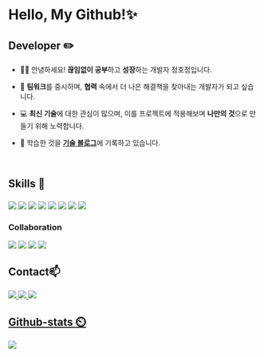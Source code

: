 # Hello, My Github!✨
## Developer ✏️

<div>
  
- 🙋‍♀️ 안녕하세요! **끊임없이 공부**하고 **성장**하는 개발자 정호정입니다.

- 🤝 **팀워크**를 중시하며, **협력** 속에서 더 나은 해결책을 찾아내는 개발자가 되고 싶습니다.
  
- 💻 **최신 기술**에 대한 관심이 많으며, 이를 프로젝트에 적용해보며 **나만의 것**으로 만들기 위해 노력합니다.
  
- 📄 학습한 것을 [**기술 블로그**](https://notion229.tistory.com/)에 기록하고 있습니다.

  
</div>
<br>

## Skills 📖
###
<div>
  <img src="https://img.shields.io/badge/html5-E34F26?style=flat&logo=html5&logoColor=white">
  <img src="https://img.shields.io/badge/css-1572B6?style=flat&logo=css3&logoColor=white">
  <img src="https://img.shields.io/badge/javascript-F7DF1E?style=flat&logo=javascript&logoColor=black">
  <img src="https://img.shields.io/badge/jquery-0769AD?style=flat&logo=jquery&logoColor=white">
  <img src="https://img.shields.io/badge/MySQL-4479A1?style=flat&logo=MySQL&logoColor=white">
  <img src="https://img.shields.io/badge/Java-007396?style=flat&logo=Java&logoColor=white">
  <img src="https://img.shields.io/badge/Spring-6DB33F?style=flat&logo=Spring&logoColor=white">
  <img src="https://img.shields.io/badge/Spring Boot-6DB33F?style=flat&logo=Spring Boot&logoColor=white">
</div>



### Collaboration
<div>
  <img src="https://img.shields.io/badge/Git-F05032?style=flat&logo=git&logoColor=white">
  <img src="https://img.shields.io/badge/GitHub-181717?style=flat&logo=github&logoColor=white">
  <img src="https://img.shields.io/badge/Notion-000000?style=flat&logo=notion&logoColor=white">
  <img src="https://img.shields.io/badge/Figma-F24E1E?style=flat&logo=figma&logoColor=white">
</div>


## Contact📫
<div>
  <a href=mailto:tcd835357@gmail.com> <img src="https://img.shields.io/badge/Gmail-EA4335?style=flat&logo=Gmail&logoColor=white&link=mailto:tcd835357@gmail.com"> </a>
  <a href="https://notion229.tistory.com/"><img src="https://img.shields.io/badge/Tech Blog-000000?style=flat&logo=tistory&logoColor=white">
  <a href="https://www.instagram.com/hxxuxx__/profilecard/?igsh=eDd3bTJ5dDlkZ2dy"><img src="https://img.shields.io/badge/instagram-E4405F?style=flat&logo=instagram&logoColor=white">
</div>

## Github-stats ⏲️  
<img src="https://streak-stats.demolab.com?user=hojung7&theme=rose-pine&date_format=%5BY.%5Dn.j&card_width=400&border_radius=10"/>
